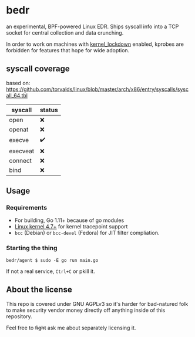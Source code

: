 # bedr

an experimental, BPF-powered Linux EDR. Ships syscall info into a TCP socket for central collection and data crunching.

In order to work on machines with [kernel_lockdown](https://lwn.net/Articles/735564/) enabled, kprobes are forbidden for features that hope for wide adoption.

## syscall coverage

based on: https://github.com/torvalds/linux/blob/master/arch/x86/entry/syscalls/syscall_64.tbl


| syscall  | status |
|----------|--------|
| open     | ❌      |
| openat   | ❌      |
| execve   | ✔️      |
| execveat | ❌      |
| connect  | ❌      |
| bind     | ❌      |


## Usage

### Requirements

* For building, Go 1.11+ because of go modules
* [Linux kernel 4.7+](https://github.com/iovisor/bcc/blob/master/docs/kernel-versions.md) for kernel tracepoint support
* `bcc` (Debian) or `bcc-devel` (Fedora) for JIT filter compliation.

### Starting the thing

```
bedr/agent $ sudo -E go run main.go
```

If not a real service, `Ctrl+C` or pkill it.

## About the license

This repo is covered under GNU AGPLv3 so it's harder for bad-natured folk to make security vendor money directly off anything inside of this repository.

Feel free to ~~fight~~ ask me about separately licensing it.